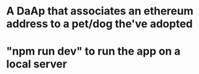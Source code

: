 # A DaAp that associates an ethereum address to a pet/dog the've adopted
# "npm run dev" to run the app on a local server
